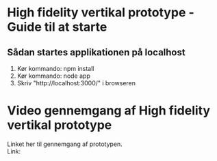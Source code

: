 # High fidelity vertikal prototype - Guide til at starte

## Sådan startes applikationen på localhost

1. Kør kommando: npm install
2. Kør kommando: node app
3. Skriv "http://localhost:3000/" i browseren

# Video gennemgang af High fidelity vertikal prototype

Linket her til gennemgang af prototypen. <br>
Link:
